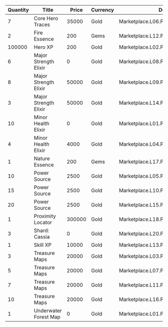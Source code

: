 | Quantity | Title | Price | Currency |  Dev Name |
| -------- | ----- | ----- | -------- |  -------- |
| 7 | Core Hero Traces | 35000 | Gold | Marketplace.L06.Page03.Token.16 |
| 2 | Fire Essence | 200 | Gems | Marketplace.L12.Page03.Reagent.27 |
| 100000 | Hero XP | 200 | Gold | Marketplace.L02.Page03.XP.03 |
| 6 | Major Strength Elixir | 0 | Gold | Marketplace.L08.Page03.Free.33 |
| 8 | Major Strength Elixir | 50000 | Gold | Marketplace.L09.Page03.MajorElixir.12 |
| 3 | Major Strength Elixir | 50000 | Gold | Marketplace.L14.Page03.ElixirAll.14 |
| 10 | Minor Health Elixir | 0 | Gold | Marketplace.L01.Page03.Free.10 |
| 4 | Minor Health Elixir | 4000 | Gold | Marketplace.L04.Page03.MinorElixir.09 |
| 1 | Nature Essence | 200 | Gems | Marketplace.L17.Page03.Shard.22 |
| 10 | Power Source | 2500 | Gold | Marketplace.L05.Page03.PowerSource.03 |
| 15 | Power Source | 2500 | Gold | Marketplace.L10.Page03.PowerSource.06 |
| 20 | Power Source | 2500 | Gold | Marketplace.L15.Page03.PowerSource.09 |
| 1 | Proximity Locator | 300000 | Gold | Marketplace.L18.Page03.Hero.09 |
| 3 | Shard: Cassia | 0 | Gold | Marketplace.L20.Page03.Free.126 |
| 1 | Skill XP | 10000 | Gold | Marketplace.L13.Page03.MapsMisc.30 |
| 3 | Treasure Maps | 20000 | Gold | Marketplace.L03.Page03.MapFragments.03 |
| 5 | Treasure Maps | 20000 | Gold | Marketplace.L07.Page03.MapFragments.08 |
| 7 | Treasure Maps | 20000 | Gold | Marketplace.L11.Page03.TreasureMap.03 |
| 10 | Treasure Maps | 20000 | Gold | Marketplace.L16.Page03.TreasureMap.06 |
| 1 | Underwater Forest Map | 0 | Gold | Marketplace.L01.Page3.VIP5.FreeBonus.65 |
